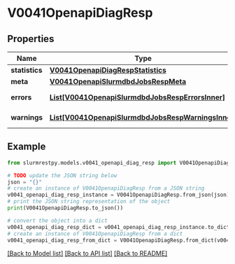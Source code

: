 # V0041OpenapiDiagResp


## Properties

Name | Type | Description | Notes
------------ | ------------- | ------------- | -------------
**statistics** | [**V0041OpenapiDiagRespStatistics**](V0041OpenapiDiagRespStatistics.md) |  |
**meta** | [**V0041OpenapiSlurmdbdJobsRespMeta**](V0041OpenapiSlurmdbdJobsRespMeta.md) |  | [optional]
**errors** | [**List[V0041OpenapiSlurmdbdJobsRespErrorsInner]**](V0041OpenapiSlurmdbdJobsRespErrorsInner.md) | Query errors | [optional]
**warnings** | [**List[V0041OpenapiSlurmdbdJobsRespWarningsInner]**](V0041OpenapiSlurmdbdJobsRespWarningsInner.md) | Query warnings | [optional]

## Example

```python
from slurmrestpy.models.v0041_openapi_diag_resp import V0041OpenapiDiagResp

# TODO update the JSON string below
json = "{}"
# create an instance of V0041OpenapiDiagResp from a JSON string
v0041_openapi_diag_resp_instance = V0041OpenapiDiagResp.from_json(json)
# print the JSON string representation of the object
print(V0041OpenapiDiagResp.to_json())

# convert the object into a dict
v0041_openapi_diag_resp_dict = v0041_openapi_diag_resp_instance.to_dict()
# create an instance of V0041OpenapiDiagResp from a dict
v0041_openapi_diag_resp_from_dict = V0041OpenapiDiagResp.from_dict(v0041_openapi_diag_resp_dict)
```
[[Back to Model list]](../README.md#documentation-for-models) [[Back to API list]](../README.md#documentation-for-api-endpoints) [[Back to README]](../README.md)


